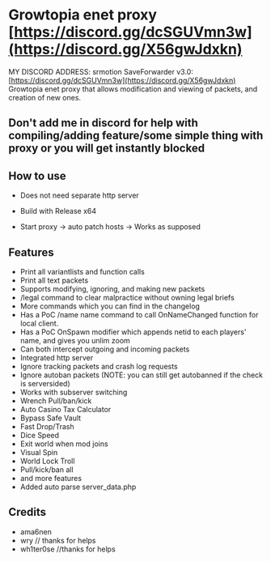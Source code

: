 # Growtopia enet proxy [https://discord.gg/dcSGUVmn3w](https://discord.gg/X56gwJdxkn)
MY DISCORD ADDRESS: srmotion
SaveForwarder v3.0: [https://discord.gg/dcSGUVmn3w](https://discord.gg/X56gwJdxkn)
Growtopia enet proxy that allows modification and viewing of packets, and creation of new ones.

## Don't add me in discord for help with compiling/adding feature/some simple thing with proxy or you will get instantly blocked
## How to use
* Does not need separate http server

* Build with Release x64

* Start proxy -> auto patch hosts -> Works as supposed

## Features
* Print all variantlists and function calls
* Print all text packets
* Supports modifying, ignoring, and making new packets
* /legal command to clear malpractice without owning legal briefs
* More commands which you can find in the changelog
* Has a PoC /name name command to call OnNameChanged function for local client.
* Has a PoC OnSpawn modifier which appends netid to each players' name, and gives you unlim zoom
* Can both intercept outgoing and incoming packets
* Integrated http server
* Ignore tracking packets and crash log requests
* Ignore autoban packets (NOTE: you can still get autobanned if the check is serversided)
* Works with subserver switching
* Wrench Pull/ban/kick
* Auto Casino Tax Calculator
* Bypass Safe Vault
* Fast Drop/Trash
* Dice Speed
* Exit world when mod joins
* Visual Spin
* World Lock Troll
* Pull/kick/ban all
* and more features
* Added auto parse server_data.php
## Credits
* ama6nen
* wry // thanks for helps
* wh1ter0se //thanks for helps
